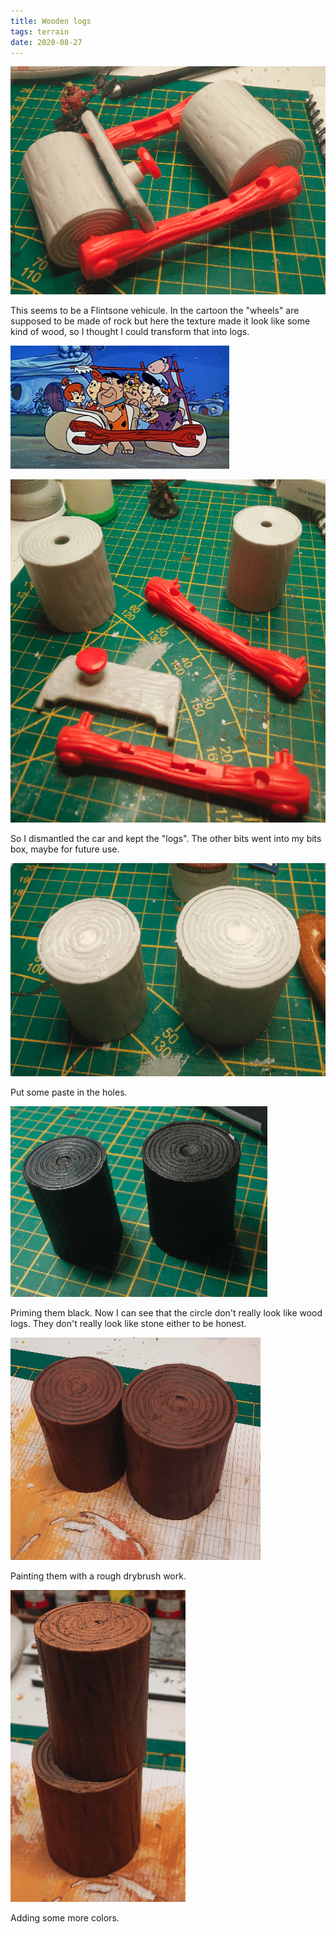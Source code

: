 ```yaml
---
title: Wooden logs
tags: terrain
date: 2020-08-27
---
```


![image-20200723145822898](image-20200723145822898.png)

This seems to be a Flintsone vehicule. In the cartoon the "wheels" are supposed to be made of rock but here the texture made it look like some kind of wood, so I thought I could transform that into logs.

![Original car](flintstonescar.jpg)

![image-20200723150339176](image-20200723150339176.png)

So I dismantled the car and kept the "logs". The other bits went into my bits box, maybe for future use.

![image-20200723150409001](image-20200723150409001.png)

Put some paste in the holes.

![image-20200730004825074](image-20200730004825074.png)

Priming them black. Now I can see that the circle don't really look like wood logs. They don't really look like stone either to be honest.

![image-20200730020557206](image-20200730020557206.png)

Painting them with a rough drybrush work.

![image-20200730020614902](image-20200730020614902.png)

Adding some more colors.